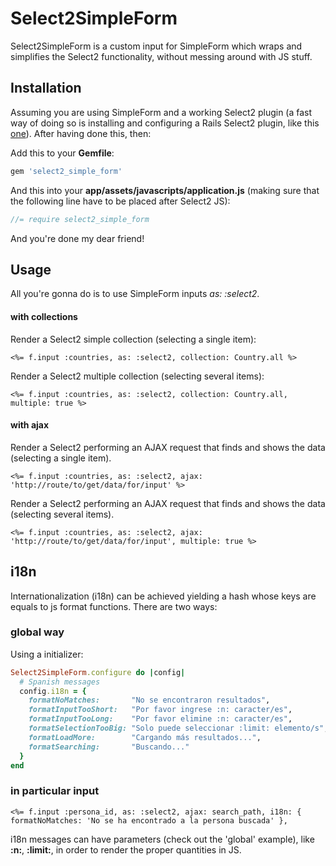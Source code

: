 # Select2SimpleForm

Select2SimpleForm is a custom input for SimpleForm which wraps and simplifies the Select2 functionality, without messing around with JS stuff.

## Installation

Assuming you are using SimpleForm and a working Select2 plugin (a fast way of doing so is installing and configuring a Rails Select2 plugin, like this [one](https://github.com/argerim/select2-rails)). After having done this, then:

Add this to your **Gemfile**:

```ruby
gem 'select2_simple_form'
```

And this into your **app/assets/javascripts/application.js**
(making sure that the following line have to be placed after Select2 JS):

```js
//= require select2_simple_form
```

And you're done my dear friend!

## Usage

All you're gonna do is to use SimpleForm inputs *as: :select2*.

#### with collections

Render a Select2 simple collection (selecting a single item):
```erb
<%= f.input :countries, as: :select2, collection: Country.all %>
```

Render a Select2 multiple collection (selecting several items):
```erb
<%= f.input :countries, as: :select2, collection: Country.all, multiple: true %>
```

#### with ajax

Render a Select2 performing an AJAX request that finds and shows the data (selecting a single item).
```erb
<%= f.input :countries, as: :select2, ajax: 'http://route/to/get/data/for/input' %>
```

Render a Select2 performing an AJAX request that finds and shows the data (selecting several items).
```erb
<%= f.input :countries, as: :select2, ajax: 'http://route/to/get/data/for/input', multiple: true %>
```

## i18n

Internationalization (i18n) can be achieved yielding a hash whose keys are equals to js format functions.
There are two ways:

### global way

Using a initializer:
```ruby
Select2SimpleForm.configure do |config|
  # Spanish messages
  config.i18n = {
    formatNoMatches:       "No se encontraron resultados",
    formatInputTooShort:   "Por favor ingrese :n: caracter/es",
    formatInputTooLong:    "Por favor elimine :n: caracter/es",
    formatSelectionTooBig: "Solo puede seleccionar :limit: elemento/s",
    formatLoadMore:        "Cargando más resultados...",
    formatSearching:       "Buscando..."
  }
end
```

### in particular input

```erb
<%= f.input :persona_id, as: :select2, ajax: search_path, i18n: { formatNoMatches: 'No se ha encontrado a la persona buscada' },
```

i18n messages can have parameters (check out the 'global' example), like **:n:**, **:limit:**, in order to render the proper quantities in JS.
